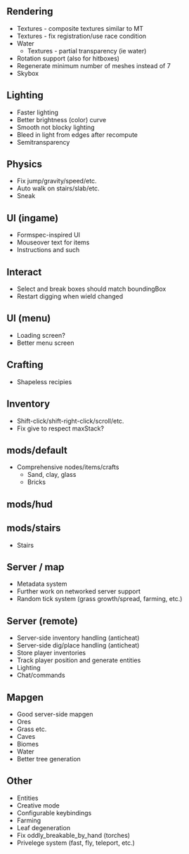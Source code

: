 ## Rendering

* Textures - composite textures similar to MT
* Textures - fix registration/use race condition
* Water
  * Textures - partial transparency (ie water)
* Rotation support (also for hitboxes)
* Regenerate minimum number of meshes instead of 7
* Skybox


## Lighting

* Faster lighting
* Better brightness (color) curve
* Smooth not blocky lighting
* Bleed in light from edges after recompute
* Semitransparency


## Physics

* Fix jump/gravity/speed/etc.
* Auto walk on stairs/slab/etc.
* Sneak


## UI (ingame)

* Formspec-inspired UI
* Mouseover text for items
* Instructions and such


## Interact

* Select and break boxes should match boundingBox
* Restart digging when wield changed


## UI (menu)

* Loading screen?
* Better menu screen


## Crafting

* Shapeless recipies


## Inventory

* Shift-click/shift-right-click/scroll/etc.
* Fix give to respect maxStack?


## mods/default

* Comprehensive nodes/items/crafts
  * Sand, clay, glass
  * Bricks


## mods/hud


## mods/stairs

* Stairs


## Server / map

* Metadata system
* Further work on networked server support
* Random tick system (grass growth/spread, farming, etc.)


## Server (remote)

* Server-side inventory handling (anticheat)
* Server-side dig/place handling (anticheat)
* Store player inventories
* Track player position and generate entities
* Lighting
* Chat/commands


## Mapgen

* Good server-side mapgen
* Ores
* Grass etc.
* Caves
* Biomes
* Water
* Better tree generation


## Other

* Entities
* Creative mode
* Configurable keybindings
* Farming
* Leaf degeneration
* Fix oddly_breakable_by_hand (torches)
* Privelege system (fast, fly, teleport, etc.)

